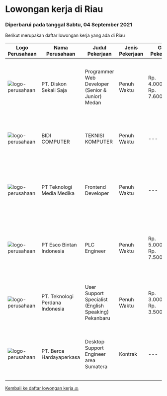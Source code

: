 
  # Lowongan kerja di Riau

  ### Diperbarui pada tanggal Sabtu, 04 September 2021

  Berikut merupakan daftar lowongan kerja yang ada di Riau

  |Logo Perusahaan | Nama Perusahaan | Judul Pekerjaan | Jenis Pekerjaan | Gaji Pekerjaan | Lokasi | Deskripsi | Tanggal diunggah | Pranala |
  | -------------- | --------------- | --------------- | --------- | --------- | -------------- | ------- | ----------- | ----------- |
  |![logo-perusahaan](https://image-service-cdn.seek.com.au/37da413d1d78b985b44db2cacac2517bee9e42db/ee4dce1061f3f616224767ad58cb2fc751b8d2dc)|PT. Diskon Sekali Saja|Programmer Web Developer (Senior & Junior) Medan|Penuh Waktu|Rp. 4.000.000-Rp. 7.600.000|Sumatera Utara|# Paham php dan web development# Memiliki Team work effort# Kami memberikan benefit saham (esop) di perusahaan kami untuk kandidat yang tepat#...|Jumat, 27 Agustus 2021|https://www.jobstreet.co.id/id/job/programmer-web-developer-senior-junior-medan-3602764?token=0~d49793ac-cec6-47d5-a994-27354da90c4c&sectionRank=1&jobId=jobstreet-id-job-3602764|
|![logo-perusahaan](https://us.123rf.com/450wm/pavelstasevich/pavelstasevich1811/pavelstasevich181101027/112815900-stock-vector-no-image-available-icon-flat-vector.jpg?ver=6)|BIDI COMPUTER|TEKNISI KOMPUTER|Penuh Waktu|---|Pekanbaru|Kualifikasi : Memiliki pengalaman Jujur, tekun dan sopan Aktif dimedia sosial Mampu bekerja individual dan bersama tim Memiliki kendaraan sendiri...|Kamis, 26 Agustus 2021|https://www.jobstreet.co.id/id/job/teknisi-komputer-3610761?token=0~d49793ac-cec6-47d5-a994-27354da90c4c&sectionRank=2&jobId=jobstreet-id-job-3610761|
|![logo-perusahaan](https://image-service-cdn.seek.com.au/c2a52d685b8463bd80621ce3a68f3421e0eee211/ee4dce1061f3f616224767ad58cb2fc751b8d2dc)|PT Teknologi Media Medika|Frontend Developer|Penuh Waktu|---|Pekanbaru|Job Requirements Strong knowledge of Javascript Strong knowledge in ReactJS concepts along with it's popular accompanying libraries such as Redux,...|Kamis, 26 Agustus 2021|https://www.jobstreet.co.id/id/job/frontend-developer-3611473?token=0~d49793ac-cec6-47d5-a994-27354da90c4c&sectionRank=3&jobId=jobstreet-id-job-3611473|
|![logo-perusahaan](https://image-service-cdn.seek.com.au/d7d3be70a701514214ce2eb78cd153e22cc97501/ee4dce1061f3f616224767ad58cb2fc751b8d2dc)|PT Esco Bintan Indonesia|PLC Engineer|Penuh Waktu|Rp. 5.000.000-Rp. 7.500.000|Bintan|Dear Applicants,Perusahaan kami tidak pernah memungut modus keuntungan apapun dalam proses rekrutmen, mohon abaikan jika ada pihak yang tidak...|Rabu, 18 Agustus 2021|https://www.jobstreet.co.id/id/job/plc-engineer-3596408?token=0~d49793ac-cec6-47d5-a994-27354da90c4c&sectionRank=4&jobId=jobstreet-id-job-3596408|
|![logo-perusahaan](https://image-service-cdn.seek.com.au/364995897f8dd16728f38da9d570640b36873ee8/ee4dce1061f3f616224767ad58cb2fc751b8d2dc)|PT. Teknologi Perdana Indonesia|User Support Specialist (English Speaking) Pekanbaru|Penuh Waktu|Rp. 3.000.000-Rp. 3.500.000|Pekanbaru|Requirements:- fluent English (spoken and written);- organized and focused on results;- open and sociable;- able to perform multiple tasks...|Senin, 16 Agustus 2021|https://www.jobstreet.co.id/id/job/user-support-specialist-english-speaking-pekanbaru-3602095?token=0~d49793ac-cec6-47d5-a994-27354da90c4c&sectionRank=5&jobId=jobstreet-id-job-3602095|
|![logo-perusahaan](https://image-service-cdn.seek.com.au/0c900ac2b5b1a2cf9bee651ce5d069e68ff14c92/ee4dce1061f3f616224767ad58cb2fc751b8d2dc)|PT. Berca Hardayaperkasa|Desktop Support Engineer area Sumatera|Kontrak|---|Aceh|Delivery the implementation and provide PC, Printer, and Networking. Analyze and diagnose technical issues and give fast problem resolution Technical...|Senin, 16 Agustus 2021|https://www.jobstreet.co.id/id/job/desktop-support-engineer-area-sumatera-3601806?token=0~d49793ac-cec6-47d5-a994-27354da90c4c&sectionRank=6&jobId=jobstreet-id-job-3601806|


  [Kembali ke daftar lowongan kerja 🔙](../README.md#daftar-lowongan-kerja)
  